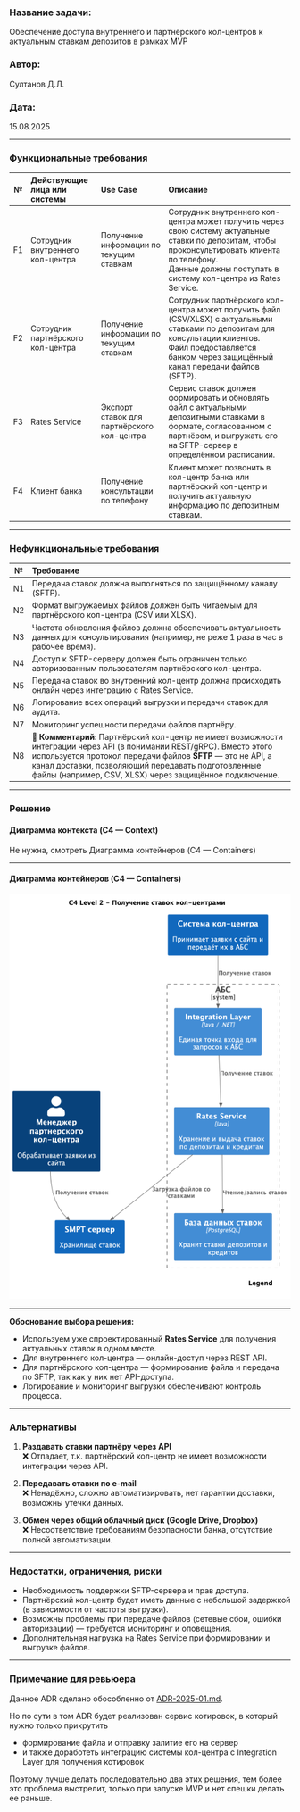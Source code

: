 ### **Название задачи:**

Обеспечение доступа внутреннего и партнёрского кол-центров к актуальным ставкам депозитов в рамках MVP

### **Автор:**

Султанов Д.Л.

### **Дата:**

15.08.2025

---

### **Функциональные требования**

| **№** | **Действующие лица или системы**  | **Use Case**                               | **Описание**                                                                                                                                                                                                       |
|:-----:|:----------------------------------|:-------------------------------------------|:-------------------------------------------------------------------------------------------------------------------------------------------------------------------------------------------------------------------|
|  F1   | Сотрудник внутреннего кол-центра  | Получение информации по текущим ставкам    | Сотрудник внутреннего кол-центра может получить через свою систему актуальные ставки по депозитам, чтобы проконсультировать клиента по телефону.<br>Данные должны поступать в систему кол-центра из Rates Service. |
|  F2   | Сотрудник партнёрского кол-центра | Получение информации по текущим ставкам    | Сотрудник партнёрского кол-центра может получить файл (CSV/XLSX) с актуальными ставками по депозитам для консультации клиентов.<br>Файл предоставляется банком через защищённый канал передачи файлов (SFTP).      |
|  F3   | Rates Service                     | Экспорт ставок для партнёрского кол-центра | Сервис ставок должен формировать и обновлять файл с актуальными депозитными ставками в формате, согласованном с партнёром, и выгружать его на SFTP-сервер в определённом расписании.                               |
|  F4   | Клиент банка                      | Получение консультации по телефону         | Клиент может позвонить в кол-центр банка или партнёрский кол-центр и получить актуальную информацию по депозитным ставкам.                                                                                         |

---

### **Нефункциональные требования**

| **№** | **Требование**                                                                                                                                                                                                                                                                                           |
|:-----:|:---------------------------------------------------------------------------------------------------------------------------------------------------------------------------------------------------------------------------------------------------------------------------------------------------------|
|  N1   | Передача ставок должна выполняться по защищённому каналу (SFTP).                                                                                                                                                                                                                                         |
|  N2   | Формат выгружаемых файлов должен быть читаемым для партнёрского кол-центра (CSV или XLSX).                                                                                                                                                                                                               |
|  N3   | Частота обновления файлов должна обеспечивать актуальность данных для консультирования (например, не реже 1 раза в час в рабочее время).                                                                                                                                                                 |
|  N4   | Доступ к SFTP-серверу должен быть ограничен только авторизованным пользователям партнёрского кол-центра.                                                                                                                                                                                                 |
|  N5   | Передача ставок во внутренний кол-центр должна происходить онлайн через интеграцию с Rates Service.                                                                                                                                                                                                      |
|  N6   | Логирование всех операций выгрузки и передачи ставок для аудита.                                                                                                                                                                                                                                         |
|  N7   | Мониторинг успешности передачи файлов партнёру.                                                                                                                                                                                                                                                          |
|  N8   | 💬 **Комментарий:** Партнёрский кол-центр не имеет возможности интеграции через API (в понимании REST/gRPC). Вместо этого используется протокол передачи файлов **SFTP** — это не API, а канал доставки, позволяющий передавать подготовленные файлы (например, CSV, XLSX) через защищённое подключение. |

---

### **Решение**

#### **Диаграмма контекста (C4 — Context)**

Не нужна, смотреть Диаграмма контейнеров (C4 — Containers)

---

#### **Диаграмма контейнеров (C4 — Containers)**

![containers_diagram.png](containers_diagram.png)

---

**Обоснование выбора решения:**

- Используем уже спроектированный **Rates Service** для получения актуальных ставок в одном месте.
- Для внутреннего кол-центра — онлайн-доступ через REST API.
- Для партнёрского кол-центра — формирование файла и передача по SFTP, так как у них нет API-доступа.
- Логирование и мониторинг выгрузки обеспечивают контроль процесса.

---

### **Альтернативы**

1. **Раздавать ставки партнёру через API**  
   ❌ Отпадает, т.к. партнёрский кол-центр не имеет возможности интеграции через API.

2. **Передавать ставки по e-mail**  
   ❌ Ненадёжно, сложно автоматизировать, нет гарантии доставки, возможны утечки данных.

3. **Обмен через общий облачный диск (Google Drive, Dropbox)**  
   ❌ Несоответствие требованиям безопасности банка, отсутствие полной автоматизации.

---

### **Недостатки, ограничения, риски**

- Необходимость поддержки SFTP-сервера и прав доступа.
- Партнёрский кол-центр будет иметь данные с небольшой задержкой (в зависимости от частоты выгрузки).
- Возможны проблемы при передаче файлов (сетевые сбои, ошибки авторизации) — требуется мониторинг и оповещения.
- Дополнительная нагрузка на Rates Service при формировании и выгрузке файлов.

---

### **Примечание для ревьюера**
Данное ADR сделано обособленно от [ADR-2025-01.md](../Task3/ADR-2025-01.md).

Но по сути в том ADR будет реализован сервис котировок, в который нужно только прикрутить 
- формирование файла и отправку залитие его на сервер
- и также доработеть интеграцию системы кол-центра с Integration Layer для получения котировок

Поэтому лучше делать последовательно два этих решения, тем более это проблема выстрелит, только при запуске MVP и нет спешки делать ее раньше.
